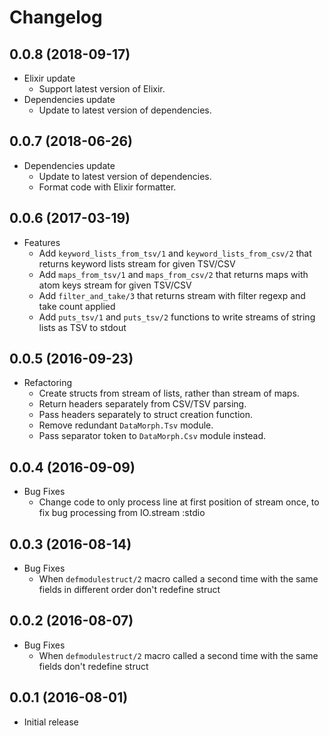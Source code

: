 # Changelog

## 0.0.8 (2018-09-17)

* Elixir update
  * Support latest version of Elixir.
* Dependencies update
  * Update to latest version of dependencies.

## 0.0.7 (2018-06-26)

* Dependencies update
  * Update to latest version of dependencies.
  * Format code with Elixir formatter.

## 0.0.6 (2017-03-19)

* Features
  * Add `keyword_lists_from_tsv/1` and `keyword_lists_from_csv/2` that returns keyword lists stream for given TSV/CSV
  * Add `maps_from_tsv/1` and `maps_from_csv/2` that returns maps with atom keys stream for given TSV/CSV
  * Add `filter_and_take/3` that returns stream with filter regexp and take count applied
  * Add `puts_tsv/1` and `puts_tsv/2` functions to write streams of string lists as TSV to stdout

## 0.0.5 (2016-09-23)

* Refactoring
  * Create structs from stream of lists, rather than stream of maps.
  * Return headers separately from CSV/TSV parsing.
  * Pass headers separately to struct creation function.
  * Remove redundant `DataMorph.Tsv` module.
  * Pass separator token to `DataMorph.Csv` module instead.

## 0.0.4 (2016-09-09)

* Bug Fixes
  * Change code to only process line at first position of stream once, to fix bug processing from IO.stream :stdio

## 0.0.3 (2016-08-14)

* Bug Fixes
  * When `defmodulestruct/2` macro called a second time with the same fields in different order don't redefine struct

## 0.0.2 (2016-08-07)

* Bug Fixes
  * When `defmodulestruct/2` macro called a second time with the same fields don't redefine struct

## 0.0.1 (2016-08-01)

* Initial release
